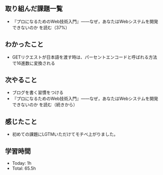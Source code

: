 ## 取り組んだ課題一覧
- 『プロになるためのWeb技術入門』――なぜ，あなたはWebシステムを開発できないのか を読む（37%）
## わかったこと
- GETリクエストが日本語を渡す時は、パーセントエンコードと呼ばれる方法で16進数に変換される
## 次やること
- ブログを書く習慣をつける
- 『プロになるためのWeb技術入門』――なぜ，あなたはWebシステムを開発できないのか を読む（続きから）
## 感じたこと
- 初めての課題にLGTMいただけてモチベ上がりました。
## 学習時間
- Today: 1h
- Total: 65.5h